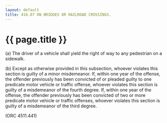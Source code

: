 ```yaml
---
layout: default 
title: 416.07 ON BRIDGES OR RAILROAD CROSSINGS.
---
```


{{ page.title }}
================

​(a) The driver of a vehicle shall yield the right of way to any
pedestrian on a sidewalk.

​(b) Except as otherwise provided in this subsection, whoever violates
this section is guilty of a minor misdemeanor. If, within one year of
the offense, the offender previously has been convicted of or pleaded
guilty to one predicate motor vehicle or traffic offense, whoever
violates this section is guilty of a misdemeanor of the fourth degree.
If, within one year of the offense, the offender previously has been
convicted of two or more predicate motor vehicle or traffic offenses,
whoever violates this section is guilty of a misdemeanor of the third
degree.

(ORC 4511.441)
